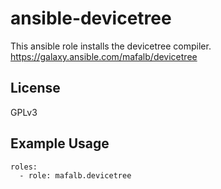 # ansible-devicetree

This ansible role installs the devicetree compiler.
https://galaxy.ansible.com/mafalb/devicetree

## License

GPLv3

## Example Usage

```
roles:
  - role: mafalb.devicetree
```
